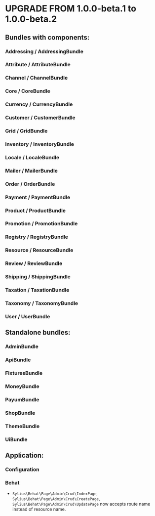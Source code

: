 # UPGRADE FROM 1.0.0-beta.1 to 1.0.0-beta.2

## Bundles with components:

### Addressing / AddressingBundle

### Attribute / AttributeBundle

### Channel / ChannelBundle

### Core / CoreBundle

### Currency / CurrencyBundle

### Customer / CustomerBundle

### Grid / GridBundle

### Inventory / InventoryBundle

### Locale / LocaleBundle

### Mailer / MailerBundle

### Order / OrderBundle

### Payment / PaymentBundle

### Product / ProductBundle

### Promotion / PromotionBundle

### Registry / RegistryBundle

### Resource / ResourceBundle

### Review / ReviewBundle

### Shipping / ShippingBundle

### Taxation / TaxationBundle

### Taxonomy / TaxonomyBundle

### User / UserBundle

## Standalone bundles:

### AdminBundle

### ApiBundle

### FixturesBundle

### MoneyBundle

### PayumBundle

### ShopBundle

### ThemeBundle

### UiBundle

## Application:

### Configuration

### Behat

* `Sylius\Behat\Page\Admin\Crud\IndexPage`, `Sylius\Behat\Page\Admin\Crud\CreatePage`, `Sylius\Behat\Page\Admin\Crud\UpdatePage` now accepts route name instead of resource name.
